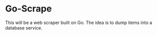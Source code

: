 # Go-Scrape

This will be a web scraper built on Go. The idea is to dump items into a database service.